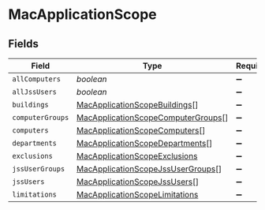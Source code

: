 # MacApplicationScope


## Fields

| Field                                                                                           | Type                                                                                            | Required                                                                                        | Description                                                                                     |
| ----------------------------------------------------------------------------------------------- | ----------------------------------------------------------------------------------------------- | ----------------------------------------------------------------------------------------------- | ----------------------------------------------------------------------------------------------- |
| `allComputers`                                                                                  | *boolean*                                                                                       | :heavy_minus_sign:                                                                              | N/A                                                                                             |
| `allJssUsers`                                                                                   | *boolean*                                                                                       | :heavy_minus_sign:                                                                              | N/A                                                                                             |
| `buildings`                                                                                     | [MacApplicationScopeBuildings](../../models/shared/macapplicationscopebuildings.md)[]           | :heavy_minus_sign:                                                                              | N/A                                                                                             |
| `computerGroups`                                                                                | [MacApplicationScopeComputerGroups](../../models/shared/macapplicationscopecomputergroups.md)[] | :heavy_minus_sign:                                                                              | N/A                                                                                             |
| `computers`                                                                                     | [MacApplicationScopeComputers](../../models/shared/macapplicationscopecomputers.md)[]           | :heavy_minus_sign:                                                                              | N/A                                                                                             |
| `departments`                                                                                   | [MacApplicationScopeDepartments](../../models/shared/macapplicationscopedepartments.md)[]       | :heavy_minus_sign:                                                                              | N/A                                                                                             |
| `exclusions`                                                                                    | [MacApplicationScopeExclusions](../../models/shared/macapplicationscopeexclusions.md)           | :heavy_minus_sign:                                                                              | N/A                                                                                             |
| `jssUserGroups`                                                                                 | [MacApplicationScopeJssUserGroups](../../models/shared/macapplicationscopejssusergroups.md)[]   | :heavy_minus_sign:                                                                              | N/A                                                                                             |
| `jssUsers`                                                                                      | [MacApplicationScopeJssUsers](../../models/shared/macapplicationscopejssusers.md)[]             | :heavy_minus_sign:                                                                              | N/A                                                                                             |
| `limitations`                                                                                   | [MacApplicationScopeLimitations](../../models/shared/macapplicationscopelimitations.md)         | :heavy_minus_sign:                                                                              | N/A                                                                                             |